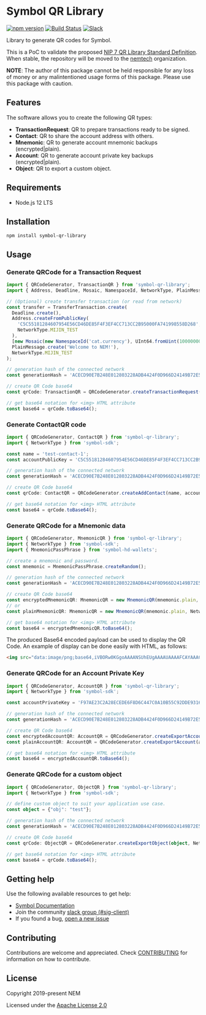 # Symbol QR Library

[![npm version](https://badge.fury.io/js/symbol-qr-library.svg)](https://badge.fury.io/js/symbol-qr-library)
[![Build Status](https://travis-ci.com/nemtech/symbol-qr-library.svg?branch=main)](https://travis-ci.com/nemtech/symbol-qr-library)
[![Slack](https://img.shields.io/badge/chat-on%20slack-green.svg)](https://nem2.slack.com/messages/CB0UU89GS//)

Library to generate QR codes for Symbol.

This is a PoC to validate the proposed [NIP 7 QR Library Standard Definition](https://github.com/nemtech/NIP/issues/3). When stable, the repository will be moved to the [nemtech](https://github.com/nemtech) organization.

**NOTE**: The author of this package cannot be held responsible for any loss of money or any malintentioned usage forms of this package. Please use this package with caution.

## Features

The software allows you to create the following QR types:

* **TransactionRequest**: QR to prepare transactions ready to be signed.
* **Contact**: QR to share the account address with others.
* **Mnemonic**: QR to generate account mnemonic backups (encrypted|plain).
* **Account**: QR to generate account private key backups (encrypted|plain).
* **Object**: QR to export  a custom object.

## Requirements

- Node.js 12 LTS

## Installation

`npm install symbol-qr-library`


## Usage

### Generate QRCode for a Transaction Request

```typescript
import { QRCodeGenerator, TransactionQR } from 'symbol-qr-library';
import { Address, Deadline, Mosaic, NamespaceId, NetworkType, PlainMessage, TransferTransaction, UInt64 } from "symbol-sdk";

// (Optional) create transfer transaction (or read from network)
const transfer = TransferTransaction.create(
  Deadline.create(),
  Address.createFromPublicKey(
    'C5C55181284607954E56CD46DE85F4F3EF4CC713CC2B95000FA741998558D268',
    NetworkType.MIJIN_TEST
  ),
  [new Mosaic(new NamespaceId('cat.currency'), UInt64.fromUint(10000000))],
  PlainMessage.create('Welcome to NEM!'),
  NetworkType.MIJIN_TEST
);

// generation hash of the connected network
const generationHash = 'ACECD90E7B248E012803228ADB4424F0D966D24149B72E58987D2BF2F2AF03C4'

// create QR Code base64
const qrCode: TransactionQR = QRCodeGenerator.createTransactionRequest(transfer, NetworkType.MIJIN_TEST, generationHash);

// get base64 notation for <img> HTML attribute
const base64 = qrCode.toBase64();
```

### Generate ContactQR code

```typescript
import { QRCodeGenerator, ContactQR } from 'symbol-qr-library';
import { NetworkType } from 'symbol-sdk';

const name = 'test-contact-1';
const accountPublicKey = 'C5C55181284607954E56CD46DE85F4F3EF4CC713CC2B95000FA741998558D268'

// generation hash of the connected network
const generationHash = 'ACECD90E7B248E012803228ADB4424F0D966D24149B72E58987D2BF2F2AF03C4'

// create QR Code base64
const qrCode: ContactQR = QRCodeGenerator.createAddContact(name, accountPublicKey, NetworkType.MIJIN_TEST, generationHash);

// get base64 notation for <img> HTML attribute
const base64 = qrCode.toBase64();

```

### Generate QRCode for a Mnemonic data

```typescript
import { QRCodeGenerator, MnemonicQR } from 'symbol-qr-library';
import { NetworkType } from 'symbol-sdk';
import { MnemonicPassPhrase } from 'symbol-hd-wallets';

// create a mnemonic and password.
const mnemonic = MnemonicPassPhrase.createRandom();

// generation hash of the connected network
const generationHash = 'ACECD90E7B248E012803228ADB4424F0D966D24149B72E58987D2BF2F2AF03C4'

// create QR Code base64
const encryptedMnemonicQR: MnemonicQR = new MnemonicQR(mnemonic.plain, NetworkType.MIJIN_TEST, generationHash, 'password');
// or
const plainMnemonicQR: MnemonicQR = new MnemonicQR(mnemonic.plain, NetworkType.MIJIN_TEST, generationHash); // no password

// get base64 notation for <img> HTML attribute
const base64 = encryptedMnemonicQR.toBase64();

```

The produced Base64 encoded payload can be used to display the QR Code. An example of display can be done easily with HTML, as follows:

```html
<img src="data:image/png;base64,iVBORw0KGgoAAAANSUhEUgAAAAUAAAAFCAYAAACNbyblAAAAHElEQVQI12P4//8/w38GIAXDIBKE0DHxgljNBAAO9TXL0Y4OHwAAAABJRU5ErkJggg==" alt="Transfer Transaction QR code" />
```

### Generate QRCode for an Account Private Key

```typescript
import { QRCodeGenerator, AccountQR } from 'symbol-qr-library';
import { NetworkType } from 'symbol-sdk';

const accountPrivateKey = 'F97AE23C2A28ECEDE6F8D6C447C0A10B55C92DDE9316CCD36C3177B073906978'

// generation hash of the connected network
const generationHash = 'ACECD90E7B248E012803228ADB4424F0D966D24149B72E58987D2BF2F2AF03C4'

// create QR Code base64
const encryptedAccountQR: AccountQR = QRCodeGenerator.createExportAccount(accountPrivateKey, NetworkType.MIJIN_TEST, generationHash, 'password')
const plainAccountQR: AccountQR = QRCodeGenerator.createExportAccount(accountPrivateKey, NetworkType.MIJIN_TEST, generationHash) // no password

// get base64 notation for <img> HTML attribute
const base64 = encryptedAccountQR.toBase64();
```


### Generate QRCode for a custom object

```typescript
import { QRCodeGenerator, ObjectQR } from 'symbol-qr-library';
import { NetworkType } from 'symbol-sdk';

// define custom object to suit your application use case.
const object = {"obj": "test"};

// generation hash of the connected network
const generationHash = 'ACECD90E7B248E012803228ADB4424F0D966D24149B72E58987D2BF2F2AF03C4'

// create QR Code base64
const qrCode: ObjectQR = QRCodeGenerator.createExportObject(object, NetworkType.MIJIN_TEST, generationHash);

// get base64 notation for <img> HTML attribute
const base64 = qrCode.toBase64();
```

## Getting help

Use the following available resources to get help:

- [Symbol Documentation][docs]
- Join the community [slack group (#sig-client)][slack] 
- If you found a bug, [open a new issue][issues]

## Contributing

Contributions are welcome and appreciated. 
Check [CONTRIBUTING](CONTRIBUTING.md) for information on how to contribute.

## License

Copyright 2019-present NEM

Licensed under the [Apache License 2.0](LICENSE)

[self]: https://github.com/nemtech/symbol-qr-library
[docs]: https://nemtech.github.io
[issues]: https://github.com/nemtech/symbol-qr-library/issues
[slack]: https://join.slack.com/t/nem2/shared_invite/enQtMzY4MDc2NTg0ODgyLWZmZWRiMjViYTVhZjEzOTA0MzUyMTA1NTA5OWQ0MWUzNTA4NjM5OTJhOGViOTBhNjkxYWVhMWRiZDRkOTE0YmU
